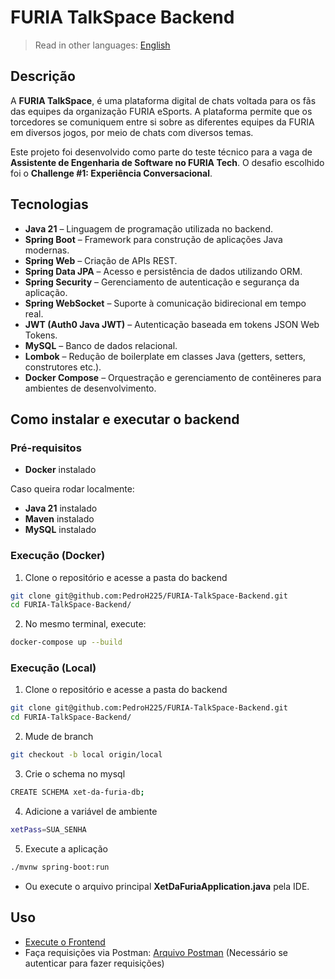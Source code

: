 # FURIA TalkSpace Backend

> Read in other languages: [English](README.en.md)

## Descrição
A **FURIA TalkSpace**, é uma plataforma digital de chats voltada para os fãs das equipes da organização FURIA eSports. A plataforma permite que os torcedores se comuniquem entre si sobre as diferentes equipes da FURIA em diversos jogos, por meio de chats com diversos temas.

Este projeto foi desenvolvido como parte do teste técnico para a vaga de **Assistente de Engenharia de Software no FURIA Tech**.
O desafio escolhido foi o **Challenge #1: Experiência Conversacional**.

## Tecnologias
- **Java 21** – Linguagem de programação utilizada no backend.
- **Spring Boot** – Framework para construção de aplicações Java modernas.
- **Spring Web** – Criação de APIs REST.
- **Spring Data JPA** – Acesso e persistência de dados utilizando ORM.
- **Spring Security** – Gerenciamento de autenticação e segurança da aplicação.
- **Spring WebSocket** – Suporte à comunicação bidirecional em tempo real.
- **JWT (Auth0 Java JWT)** – Autenticação baseada em tokens JSON Web Tokens.
- **MySQL** – Banco de dados relacional.
- **Lombok** – Redução de boilerplate em classes Java (getters, setters, construtores etc.).
- **Docker Compose** – Orquestração e gerenciamento de contêineres para ambientes de desenvolvimento.

## Como instalar e executar o backend

### Pré-requisitos
- **Docker** instalado

Caso queira rodar localmente:
- **Java 21** instalado
- **Maven** instalado 
- **MySQL** instalado

### Execução (Docker)
1. Clone o repositório e acesse a pasta do backend
```bash
git clone git@github.com:PedroH225/FURIA-TalkSpace-Backend.git
cd FURIA-TalkSpace-Backend/
```

2. No mesmo terminal, execute:
```bash
docker-compose up --build 
```

### Execução (Local)
1. Clone o repositório e acesse a pasta do backend
```bash
git clone git@github.com:PedroH225/FURIA-TalkSpace-Backend.git
cd FURIA-TalkSpace-Backend/
```

2. Mude de branch
```bash
git checkout -b local origin/local
```

3. Crie o schema no mysql
```bash
CREATE SCHEMA xet-da-furia-db;
```

4. Adicione a variável de ambiente
```bash
xetPass=SUA_SENHA
```

5. Execute a aplicação
```bash
./mvnw spring-boot:run
```
- Ou execute o arquivo principal **XetDaFuriaApplication.java** pela IDE.

## Uso
- [Execute o Frontend](https://github.com/PedroH225/FURIA-TalkSpace-Frontend)
- Faça requisições via Postman:
 [Arquivo Postman](https://github.com/PedroH225/FURIA-TalkSpace-Backend/blob/main/FURIA-TalkSpace.postman_collection.json) (Necessário se autenticar para fazer requisições)
